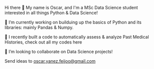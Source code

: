 Hi there 👋
My name is Oscar, and I'm a MSc Data Science student interested in all things Python & Data Science!

🔭 I’m currently working on builduing up the basics of Python and its libraries: mainly Pandas & Numpy.

🌱 I recently built a code to automatically assess & analyze Past Medical Histories, check out all my codes here

👯 I’m looking to collaborate on Data Science projects!

Send ideas to oscar.yanez.feijoo@gmail.com
